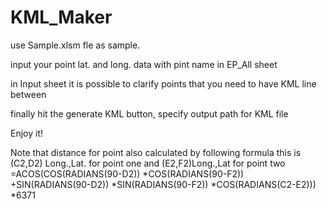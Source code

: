 # KML_Maker
use Sample.xlsm fle as sample.

input your point lat. and long. data with pint name in EP_All sheet

in Input sheet it is possible to clarify points that you need to have KML line between

finally hit the generate KML button, specify output path for KML file

Enjoy it!

Note that distance for point also calculated by following formula
this is (C2,D2) Long.,Lat. for point one and (E2,F2)Long.,Lat for point two
=ACOS(COS(RADIANS(90-D2)) *COS(RADIANS(90-F2)) +SIN(RADIANS(90-D2)) *SIN(RADIANS(90-F2)) *COS(RADIANS(C2-E2))) *6371
